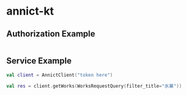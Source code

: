 # annict-kt

## Authorization Example
```kotlin
```

## Service Example

```kotlin
val client = AnnictClient("token here")

val res = client.getWorks(WorksRequestQuery(filter_title="氷菓"))
```
